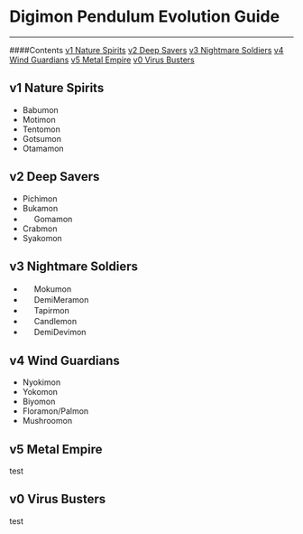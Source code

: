 # Digimon Pendulum Evolution Guide
-----
####Contents
[v1 Nature Spirits](#v1-nature-spirits)
[v2 Deep Savers](#v2-deep-savers)
[v3 Nightmare Soldiers](#v3-nightmare-soldiers)
[v4 Wind Guardians](#v4-wind-guardians)
[v5 Metal Empire](#v5-metal-empire)
[v0 Virus Busters](#v0-virus-busters)

## v1 Nature Spirits

- Babumon
- Motimon
- Tentomon
- Gotsumon
- Otamamon

## v2 Deep Savers

- Pichimon
- Bukamon
- <img src="{{site.baseurl}}/hosting/digimon-lcd-colored/goma.png" width="16" height="16"> Gomamon
- Crabmon
- Syakomon

## v3 Nightmare Soldiers

- <img src="{{site.baseurl}}/hosting/digimon-lcd-colored/moku.png" width="16" height="16"> Mokumon
- <img src="{{site.baseurl}}/hosting/digimon-lcd-colored/demimera.png" width="16" height="16"> DemiMeramon
- <img src="{{site.baseurl}}/hosting/digimon-lcd-colored/baku.png" width="16" height="16"> Tapirmon
- <img src="{{site.baseurl}}/hosting/digimon-lcd-colored/candle.png" width="16" height="16"> Candlemon
- <img src="{{site.baseurl}}/hosting/digimon-lcd-colored/demidevi.png" width="16" height="16"> DemiDevimon

## v4 Wind Guardians

- Nyokimon
- Yokomon
- Biyomon
- Floramon/Palmon
- Mushroomon

## v5 Metal Empire

test

## v0 Virus Busters

test
